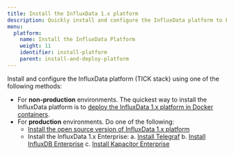 ```yaml
---
title: Install the InfluxData 1.x platform
description: Quickly install and configure the InfluxData platform to begin exploring time series data
menu:
  platform:
    name: Install the InfluxData Platform
    weight: 11
    identifier: install-platform
    parent: install-and-deploy-platform
---
```


Install and configure the InfluxData platform (TICK stack) using one of the following methods:

- For **non-production** environments. The quickest way to install the InfluxData platform is to [deploy the InfluxData 1.x platform in Docker containers](/platform/install-and-deploy/deploying/sandbox-install).
- For **production** environments. Do one of the following:
  - [Install the open source version of InfluxData 1.x platform](/platform/install-and-deploy/install/oss-install)
  - Install the InfluxData 1.x Enterprise:
      a. [Install Telegraf](/telegraf/latest/introduction/installation)
      b. [Install InfluxDB Enterprise](/enterprise_influxdb/latest/install-and-deploy/production-installation)
      c. [Install Kapacitor Enterprise](/enterprise_kapacitor/latest/introduction/installation_guide/)
